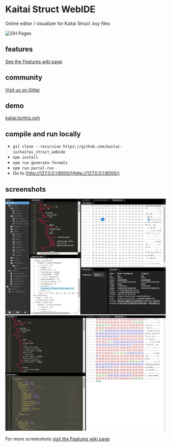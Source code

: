 # Kaitai Struct WebIDE

Online editor / visualizer for Kaitai Struct .ksy files

![GH Pages](https://github.com/Lorthiz/kaitai_struct_webide/actions/workflows/main.yml/badge.svg)

## features

[See the Features wiki page](https://github.com/kaitai-io/kaitai_struct_webide/wiki/Features)

## community

[Visit us on Gitter](https://gitter.im/kaitai_struct/Lobby)

## demo

[kaitai.lorthiz.ovh](https://kaitai.lorthiz.ovh/)

## compile and run locally

- `git clone --recursive https://github.com/kaitai-io/kaitai_struct_webide`
- `npm install`
- `npm run generate-formats`
- `npm run parcel-run`
- Go to [http://127.0.0.1:8000/](http://127.0.0.1:8000/)

## screenshots

![Example screenshot of a .zip file](public/docs/zip_example.png)
![Example screenshot of a .png file](public/docs/png_example.png)

For more screenshots [visit the Features wiki page](https://github.com/kaitai-io/kaitai_struct_webide/wiki/Features)
